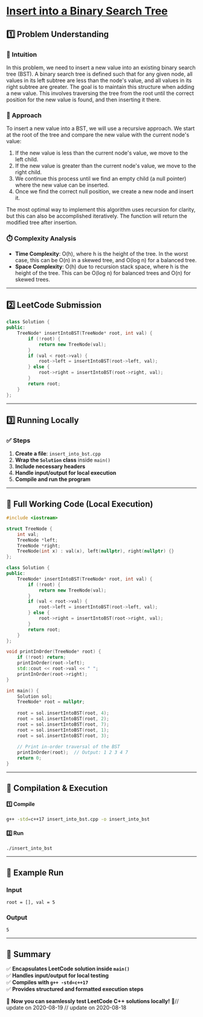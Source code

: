# **[Insert into a Binary Search Tree](https://leetcode.com/problems/insert-into-a-binary-search-tree/description/)**  

## **1️⃣ Problem Understanding**  
### **📌 Intuition**  
In this problem, we need to insert a new value into an existing binary search tree (BST). A binary search tree is defined such that for any given node, all values in its left subtree are less than the node's value, and all values in its right subtree are greater. The goal is to maintain this structure when adding a new value. This involves traversing the tree from the root until the correct position for the new value is found, and then inserting it there.

### **🚀 Approach**  
To insert a new value into a BST, we will use a recursive approach. We start at the root of the tree and compare the new value with the current node's value:
1. If the new value is less than the current node's value, we move to the left child.
2. If the new value is greater than the current node's value, we move to the right child.
3. We continue this process until we find an empty child (a null pointer) where the new value can be inserted.
4. Once we find the correct null position, we create a new node and insert it.

The most optimal way to implement this algorithm uses recursion for clarity, but this can also be accomplished iteratively. The function will return the modified tree after insertion.

### **⏱️ Complexity Analysis**  
- **Time Complexity**: O(h), where h is the height of the tree. In the worst case, this can be O(n) in a skewed tree, and O(log n) for a balanced tree.  
- **Space Complexity**: O(h) due to recursion stack space, where h is the height of the tree. This can be O(log n) for balanced trees and O(n) for skewed trees.

---  

## **2️⃣ LeetCode Submission**  
```cpp
class Solution {
public:
    TreeNode* insertIntoBST(TreeNode* root, int val) {
        if (!root) {
            return new TreeNode(val);
        }
        if (val < root->val) {
            root->left = insertIntoBST(root->left, val);
        } else {
            root->right = insertIntoBST(root->right, val);
        }
        return root;
    }
};
```  

---  

## **3️⃣ Running Locally**  
### **✅ Steps**  
1. **Create a file**: `insert_into_bst.cpp`  
2. **Wrap the `Solution` class** inside `main()`  
3. **Include necessary headers**  
4. **Handle input/output for local execution**  
5. **Compile and run the program**  

---  

## **📝 Full Working Code (Local Execution)**  
```cpp
#include <iostream>

struct TreeNode {
    int val;
    TreeNode *left;
    TreeNode *right;
    TreeNode(int x) : val(x), left(nullptr), right(nullptr) {}
};

class Solution {
public:
    TreeNode* insertIntoBST(TreeNode* root, int val) {
        if (!root) {
            return new TreeNode(val);
        }
        if (val < root->val) {
            root->left = insertIntoBST(root->left, val);
        } else {
            root->right = insertIntoBST(root->right, val);
        }
        return root;
    }
};

void printInOrder(TreeNode* root) {
    if (!root) return;
    printInOrder(root->left);
    std::cout << root->val << " ";
    printInOrder(root->right);
}

int main() {
    Solution sol;
    TreeNode* root = nullptr;
    
    root = sol.insertIntoBST(root, 4);
    root = sol.insertIntoBST(root, 2);
    root = sol.insertIntoBST(root, 7);
    root = sol.insertIntoBST(root, 1);
    root = sol.insertIntoBST(root, 3);
    
    // Print in-order traversal of the BST
    printInOrder(root);  // Output: 1 2 3 4 7
    return 0;
}
```  

---  

## **🔧 Compilation & Execution**  
#### **1️⃣ Compile**  
```bash
g++ -std=c++17 insert_into_bst.cpp -o insert_into_bst
```  

#### **2️⃣ Run**  
```bash
./insert_into_bst
```  

---  

## **🎯 Example Run**  
### **Input**  
```
root = [], val = 5
```  
### **Output**  
```
5
```  

---  

## **📌 Summary**  
✅ **Encapsulates LeetCode solution inside `main()`**  
✅ **Handles input/output for local testing**  
✅ **Compiles with `g++ -std=c++17`**  
✅ **Provides structured and formatted execution steps**  

🚀 **Now you can seamlessly test LeetCode C++ solutions locally!** 🚀// update on 2020-08-19
// update on 2020-08-18
